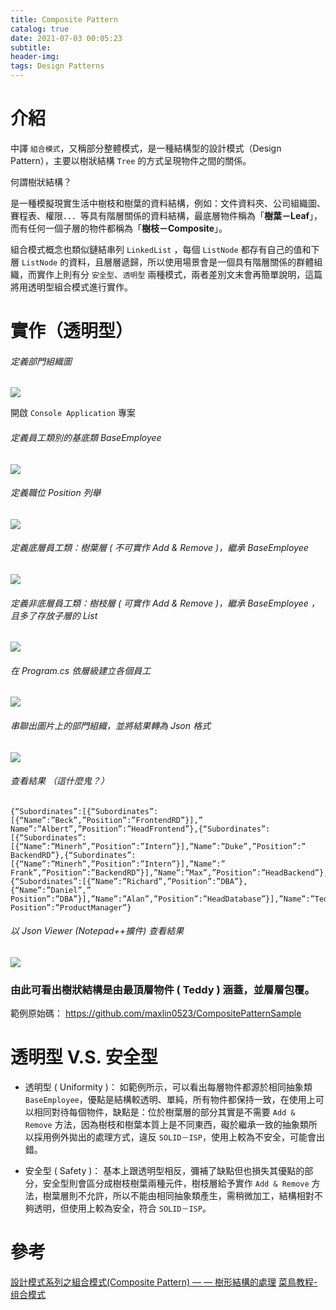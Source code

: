 ```yaml
---
title: Composite Pattern
catalog: true
date: 2021-07-03 00:05:23
subtitle:
header-img: 
tags: Design Patterns
---
```

# 介紹
中譯 `組合模式`，又稱部分整體模式，是一種結構型的設計模式（Design Pattern），主要以樹狀結構 `Tree` 的方式呈現物件之間的關係。

何謂樹狀結構？

是一種模擬現實生活中樹枝和樹葉的資料結構，例如：文件資料夾、公司組織圖、賽程表、權限．．．等具有階層關係的資料結構，最底層物件稱為「**樹葉－Leaf**」，而有任何一個子層的物件都稱為「**樹枝－Composite**」。

組合模式概念也類似鏈結串列 `LinkedList` ，每個 `ListNode` 都存有自己的值和下層 `ListNode` 的資料，且層層遞歸，所以使用場景會是一個具有階層關係的群體組織，而實作上則有分 `安全型`、`透明型` 兩種模式，兩者差別文末會再簡單說明，這篇將用透明型組合模式進行實作。

# 實作（透明型）

###### 定義部門組織圖
![](https://i.imgur.com/UTjFVy0.png)

開啟 `Console Application` 專案

###### 定義員工類別的基底類 BaseEmployee
![](https://i.imgur.com/O2iM7Sw.png)

###### 定義職位 Position 列舉
![](https://i.imgur.com/m2mVE0I.png)

###### 定義底層員工類：樹葉層 ( 不可實作 Add & Remove )，繼承 BaseEmployee
![](https://i.imgur.com/RN6mjvE.png)

###### 定義非底層員工類：樹枝層 ( 可實作 Add & Remove )，繼承 BaseEmployee ，且多了存放子層的 List
![](https://i.imgur.com/mo29Omh.png)

###### 在 Program.cs 依層級建立各個員工
![](https://i.imgur.com/Oo0Y0Vm.png)

###### 串聯出圖片上的部門組織，並將結果轉為 Json 格式
![](https://i.imgur.com/RvdrvKf.png)

###### 查看結果 （這什麼鬼？）
```
{“Subordinates”:[{“Subordinates”:[{“Name”:”Beck”,”Position”:”FrontendRD”}],”
Name”:”Albert”,”Position”:”HeadFrontend”},{“Subordinates”:[{“Subordinates”:
[{“Name”:”Minerh”,”Position”:”Intern”}],”Name”:”Duke”,”Position”:”
BackendRD”},{“Subordinates”:[{“Name”:”Minerh”,”Position”:”Intern”}],”Name”:”
Frank”,”Position”:”BackendRD”}],”Name”:”Max”,”Position”:”HeadBackend”},
{“Subordinates”:[{“Name”:”Richard”,”Position”:”DBA”},{“Name”:”Daniel”,”
Position”:”DBA”}],”Name”:”Alan”,”Position”:”HeadDatabase”}],”Name”:”Teddy”,”
Position”:”ProductManager”}
```

###### 以 Json Viewer (Notepad++擴件) 查看結果
![](https://i.imgur.com/MhiEQl6.png)

### 由此可看出樹狀結構是由最頂層物件 ( Teddy ) 涵蓋，並層層包覆。

範例原始碼： https://github.com/maxlin0523/CompositePatternSample

# 透明型 V.S. 安全型
* 透明型 ( Uniformity )：
如範例所示，可以看出每層物件都源於相同抽象類 `BaseEmployee`，優點是結構較透明、單純，所有物件都保持一致，在使用上可以相同對待每個物件，缺點是：位於樹葉層的部分其實是不需要 `Add & Remove` 方法，因為樹枝和樹葉本質上是不同東西，礙於繼承一致的抽象類所以採用例外拋出的處理方式，違反 `SOLID－ISP`，使用上較為不安全，可能會出錯。

* 安全型 ( Safety )：
基本上跟透明型相反，彌補了缺點但也損失其優點的部分，安全型則會區分成樹枝樹葉兩種元件，樹枝層給予實作 `Add & Remove` 方法，樹葉層則不允許，所以不能由相同抽象類產生，需稍微加工，結構相對不夠透明，但使用上較為安全，符合 `SOLID－ISP`。

# 參考
[設計模式系列之組合模式(Composite Pattern) — — 樹形結構的處理](https://www.gushiciku.cn/pl/pPh1/zh-tw)
[菜鳥教程-组合模式](https://www.runoob.com/design-pattern/composite-pattern.html)
